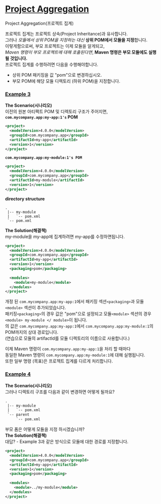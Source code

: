 # [Project Aggregation](https://maven.apache.org/guides/introduction/introduction-to-the-pom.html#Project_Aggregation)
Project Aggregation(프로젝트 집계)

프로젝트 집계는 프로젝트 상속(Project Inheritance)과 유사합니다.  
그러나 *모듈에서 상위 POM을 지정하는 대신* **상위 POM에서 모듈을 지정**합니다.  
이렇게함으로써, 부모 프로젝트는 이제 모듈을 알게되고,  
*Maven 명령이 부모 프로젝트에 대해 호출된다면*, **Maven 명령은 부모 모듈에도 실행될 것입니다.**  
프로젝트 집계를 수행하려면 다음을 수행해야합니다.  
 * 상위 POM 패키징을 값 "pom"으로 변경하십시오.  
 * 부모 POM에 해당 모듈 디렉토리 (하위 POM)을 지정합니다.  
 
 
### [Example 3](https://maven.apache.org/guides/introduction/introduction-to-the-pom.html#Example_3)
**The Scenario(시나리오)**  
이전의 원본 아티팩트 POM 및 디렉토리 구조가 주어지면,  
**`com.mycompany.app:my-app:1's` POM**  
~~~xml
<project>
  <modelVersion>4.0.0</modelVersion>
  <groupId>com.mycompany.app</groupId>
  <artifactId>my-app</artifactId>
  <version>1</version>
</project>
~~~
**`com.mycompany.app:my-module:1's POM`**  
~~~xml
<project>
  <modelVersion>4.0.0</modelVersion>
  <groupId>com.mycompany.app</groupId>
  <artifactId>my-module</artifactId>
  <version>1</version>
</project>
~~~
**directory structure**  
~~~
.
 |-- my-module
 |   `-- pom.xml
 `-- pom.xml
~~~

**The Solution(해결책)**  
my-module을 my-app에 집계하려면 my-app를 수정하면됩니다.  
~~~xml
<project>
  <modelVersion>4.0.0</modelVersion>
  <groupId>com.mycompany.app</groupId>
  <artifactId>my-app</artifactId>
  <version>1</version>
  <packaging>pom</packaging>
 
  <modules>
    <module>my-module</module>
  </modules>
</project>
~~~

개정 된 `com.mycompany.app:my-app:1`에서 패키징 섹션`<packaging>`과 모듈`<module>` 섹션이 추가되었습니다.  
패키징`<packaging>`의 경우 값은 "pom"으로 설정되고 모듈`<module>` 섹션의 경우 `<module> my-module </ module>`이 됩니다.  
<module>의 값은 `com.mycompany.app:my-app:1`에서 `com.mycompany.app:my-module:1`의 POM까지의 상대 경로입니다.  
(연습으로 모듈의 artifactId를 모듈 디렉토리의 이름으로 사용합니다.)  

이제 Maven 명령이 `com.mycompany.app:my-app:1`을 처리 할 때마다  
동일한 Maven 명령이 `com.mycompany.app:my-module:1`에 대해 실행됩니다.  
또한 일부 명령 (목표)은 프로젝트 집계를 다르게 처리합니다.  
### [Example 4](https://maven.apache.org/guides/introduction/introduction-to-the-pom.html#Example_4)
**The Scenario(시나리오)**  
그러나 디렉토리 구조를 다음과 같이 변경하면 어떻게 될까요?  
~~~xml
.
 |-- my-module
 |   `-- pom.xml
 `-- parent
     `-- pom.xml
~~~
부모 폼은 어떻게 모듈을 지정 하시겠습니까?  
**The Solution(해결책)**  
대답? - Example 3과 같은 방식으로 모듈에 대한 경로를 지정합니다.  
~~~xml
<project>
  <modelVersion>4.0.0</modelVersion>
  <groupId>com.mycompany.app</groupId>
  <artifactId>my-app</artifactId>
  <version>1</version>
  <packaging>pom</packaging>
 
  <modules>
    <module>../my-module</module>
  </modules>
</project>
~~~

